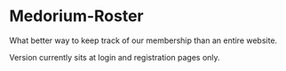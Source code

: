 # Medorium-Roster

What better way to keep track of our membership than an entire website. 

Version currently sits at login and registration pages only.  